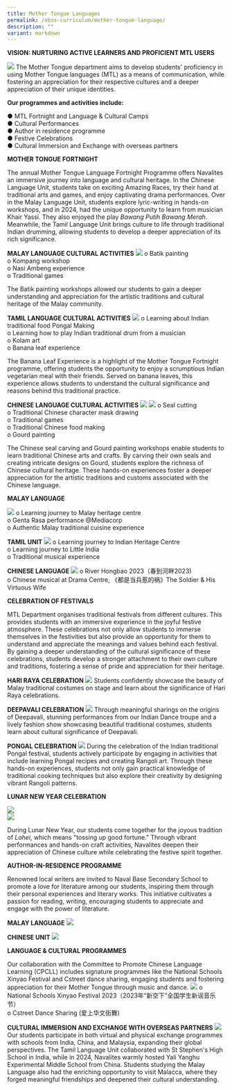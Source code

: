 ```yaml
---
title: Mother Tongue Languages
permalink: /nbss-curriculum/mother-tongue-language/
description: ""
variant: markdown
---
```

<p><strong>VISION: NURTURING ACTIVE LEARNERS AND PROFICIENT MTL USERS</strong></p>

![](/images/022__1_.jpg)
The Mother Tongue department aims to develop students' proficiency in using Mother Tongue languages (MTL) as a means of communication, while fostering an appreciation for their respective cultures and a deeper appreciation of their unique identities.

**Our programmes and activities include:**

●	MTL Fortnight and Language &amp; Cultural Camps<br>
●	Cultural Performances <br>
●	Author in residence programme <br>
●	Festive Celebrations<br>
●	Cultural Immersion and Exchange with overseas partners


**MOTHER TONGUE FORTNIGHT**

The annual Mother Tongue Language Fortnight Programme offers Navalites an immersive journey into language and cultural heritage. In the Chinese Language Unit, students take on exciting Amazing Races, try their hand at traditional arts and games, and enjoy captivating drama performances. Over in the Malay Language Unit, students explore lyric-writing in hands-on workshops, and in 2024, had the unique opportunity to learn from musician Khair Yassi. They also enjoyed the play _Bawang Putih Bawang Merah_. Meanwhile, the Tamil Language Unit brings culture to life through traditional Indian drumming, allowing students to develop a deeper appreciation of its rich significance.


**MALAY LANGUAGE CULTURAL ACTIVITIES**
![](/images/Cl/picture2.jpg)
o	Batik painting<br>
o	Kompang workshop<br>
o	Nasi Ambeng experience<br>
o	Traditional games

The Batik painting workshops allowed our students to gain a deeper understanding and appreciation for the artistic traditions and cultural heritage of the Malay community.

**TAMIL LANGUAGE CULTURAL ACTIVITIES**
![](/images/Cl/picture3.jpg)
o	Learning about Indian traditional food Pongal Making<br>
o	Learning how to play Indian traditional drum from a musician<br>
o	Kolam art<br>
o	Banana leaf experience

The Banana Leaf Experience is a highlight of the Mother Tongue Fortnight programme, offering students the opportunity to enjoy a scrumptious Indian vegetarian meal with their friends. Served on banana leaves, this experience allows students to understand the cultural significance and reasons behind this traditional practice.

**CHINESE LANGUAGE CULTURAL ACTIVITIES**
![](/images/Cl/picture4.jpg)
![](/images/Cl/picture5.jpg)
o	Seal cutting<br>
o	Traditional Chinese character mask drawing<br>
o	Traditional games<br>
o	Traditional Chinese food making<br>
o	Gourd painting

The Chinese seal carving and Gourd painting workshops enable students to learn traditional Chinese arts and crafts. By carving their own seals and creating intricate designs on Gourd, students explore the richness of Chinese cultural heritage. These hands-on experiences foster a deeper appreciation for the artistic traditions and customs associated with the Chinese language.


**MALAY LANGUAGE**

![](/images/Cl/picture6.jpg)
o	Learning journey to Malay heritage centre<br>
o	Genta Rasa performance @Mediacorp<br>
o	Authentic Malay traditional cuisine experience 

**TAMIL UNIT**
![](/images/Cl/picture7.jpg)
o	Learning journey to Indian Heritage Centre <br>
o	Learning journey to Little India <br>
o	Traditional musical experience 

**CHINESE LANGUAGE**
![](/images/Cl/picture8.jpg)
o	River Hongbao 2023（春到河畔2023)<br>
o	Chinese musical at Drama Centre, 《都是当兵惹的祸》The Soldier &amp; His Virtuous Wife

**CELEBRATION OF FESTIVALS**

MTL Department organises traditional festivals from different cultures. This provides students with an immersive experience in the joyful festive atmosphere. These celebrations not only allow students to immerse themselves in the festivities but also provide an opportunity for them to understand and appreciate the meanings and values behind each festival. By gaining a deeper understanding of the cultural significance of these celebrations, students develop a stronger attachment to their own culture and traditions, fostering a sense of pride and appreciation for their heritage.

**HARI RAYA CELEBRATION**
![](/images/Cl/picture9.jpg)
Students confidently showcase the beauty of Malay traditional costumes on stage and learn about the significance of Hari Raya celebrations.

**DEEPAVALI CELEBRATION**
![](/images/Deepavali2.png)
Through meaningful sharings on the origins of Deepavali, stunning performances from our Indian Dance troupe and a lively fashion show showcasing beautiful traditional costumes, students learn about cultural significance of Deepavali.

**PONGAL CELEBRATION**
![](/images/Cl/picture10.jpg)
During the celebration of the Indian traditional Pongal festival, students actively participate by engaging in activities that include learning Pongal recipes and creating Rangoli art. Through these hands-on experiences, students not only gain practical knowledge of traditional cooking techniques but also explore their creativity by designing vibrant Rangoli patterns. 

**LUNAR NEW YEAR CELEBRATION**

![](/images/DSC05054_Pano__1_.jpg)<br>
![](/images/LNY2.png)

During Lunar New Year, our students come together for the joyous tradition of _Lohei_, which means "tossing up good fortune." Through vibrant performances and hands-on craft activities, Navalites deepen their appreciation of Chinese culture while celebrating the festive spirit together.

**AUTHOR-IN-RESIDENCE PROGRAMME** 

Renowned local writers are invited to Naval Base Secondary  School to promote a love for literature among our students, inspiring them through their personal experiences and literary works. This initiative cultivates a passion for reading, writing, encouraging students to appreciate and engage with the power of literature.

**MALAY LANGUAGE**
![](/images/Cl/picture12.jpg)

**CHINESE UNIT**
![](/images/Cl/picture13.jpg)

**LANGUAGE &amp; CULTURAL PROGRAMMES**

Our collaboration with the Committee to Promote Chinese Language Learning (CPCLL) includes signature programmes like the National Schools Xinyao Festival and Cstreet dance sharing, engaging students and fostering appreciation for their Mother Tongue through music and dance.
![](/images/Cl/picture14.jpg)
o	National Schools Xinyao Festival 2023（2023年“新空下”全国学生新谣音乐节）<br>
o	Cstreet Dance Sharing (爱上华文街舞)

**CULTURAL IMMERSION AND EXCHANGE WITH OVERSEAS PARTNERS**
![](/images/CIP.png)
Our students participate in both virtual and physical exchange programmes with schools from India, China, and Malaysia, expanding their global perspectives. The Tamil Language Unit collaborated with St Stephen's High School in India, while in 2024, Navalites warmly hosted Yali Yanghu Experimental Middle School from China. Students studying the Malay Language also had the enriching opportunity to visit Malacca, where they forged meaningful friendships and deepened their cultural understanding.